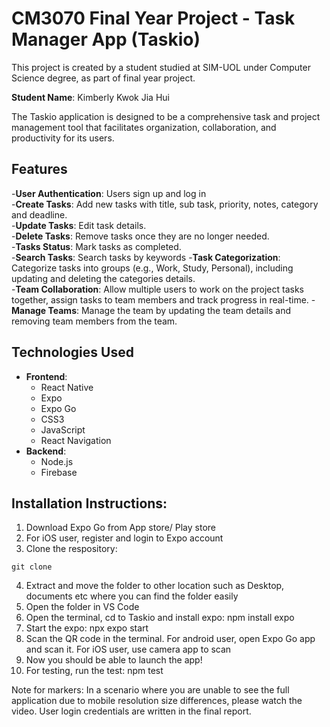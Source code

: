 # CM3070 Final Year Project - Task Manager App (Taskio)

This project is created by a student studied at SIM-UOL under Computer Science degree, as part of final year project.

**Student Name**: Kimberly Kwok Jia Hui

The Taskio application is designed to be a comprehensive task and project management tool that facilitates organization, collaboration, and productivity for its users. 

## Features
-**User Authentication**: Users sign up and log in <br>
-**Create Tasks**: Add new tasks with title, sub task, priority, notes, category and deadline. <br>
-**Update Tasks**: Edit task details. <br>
-**Delete Tasks**: Remove tasks once they are no longer needed. <br>
-**Tasks Status**: Mark tasks as completed. <br>
-**Search Tasks**: Search tasks by keywords
-**Task Categorization**: Categorize tasks into groups (e.g., Work, Study, Personal), including updating and deleting the categories details. <br>
-**Team Collaboration**: Allow multiple users to work on the project tasks together, assign tasks to team members and track progress in real-time.
-**Manage Teams**: Manage the team by updating the team details and removing team members from the team.

## Technologies Used
- **Frontend**:
  - React Native
  - Expo
  - Expo Go
  - CSS3
  - JavaScript
  - React Navigation
- **Backend**:
  - Node.js
  - Firebase

## Installation Instructions:

1. Download Expo Go from App store/ Play store
2. For iOS user, register and login to Expo account
3. Clone the respository: <br>
```
git clone 
```
4. Extract and move the folder to other location such as Desktop, documents etc where you can find the folder easily
5. Open the folder in VS Code
6. Open the terminal, cd to Taskio and install expo: npm install expo
7. Start the expo: npx expo start
8. Scan the QR code in the terminal. For android user, open Expo Go app and scan it. For iOS user, use camera app to scan
9. Now you should be able to launch the app!
10. For testing, run the test: npm test

Note for markers: In a scenario where you are unable to see the full application due to mobile resolution size differences, please watch the video. User login credentials are written in the final report.
